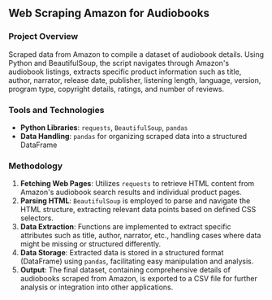 ## Web Scraping Amazon for Audiobooks

### Project Overview
Scraped data from Amazon to compile a dataset of audiobook details. Using Python and BeautifulSoup, the script navigates through Amazon's audiobook listings, extracts specific product information such as title, author, narrator, release date, publisher, listening length, language, version, program type, copyright details, ratings, and number of reviews.

### Tools and Technologies
- **Python Libraries**: `requests`, `BeautifulSoup`, `pandas`
- **Data Handling**: `pandas` for organizing scraped data into a structured DataFrame

### Methodology
1. **Fetching Web Pages**: Utilizes `requests` to retrieve HTML content from Amazon's audiobook search results and individual product pages.
2. **Parsing HTML**: `BeautifulSoup` is employed to parse and navigate the HTML structure, extracting relevant data points based on defined CSS selectors.
3. **Data Extraction**: Functions are implemented to extract specific attributes such as title, author, narrator, etc., handling cases where data might be missing or structured differently.
4. **Data Storage**: Extracted data is stored in a structured format (DataFrame) using `pandas`, facilitating easy manipulation and analysis.
5. **Output**: The final dataset, containing comprehensive details of audiobooks scraped from Amazon, is exported to a CSV file for further analysis or integration into other applications.
